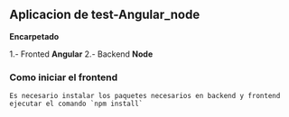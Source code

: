 ## Aplicacion de test-Angular_node

__Encarpetado__

1.- Fronted __Angular__
2.- Backend __Node__

### Como iniciar el frontend
    Es necesario instalar los paquetes necesarios en backend y frontend
    ejecutar el comando `npm install`
